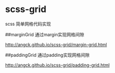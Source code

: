 # scss-grid
scss 简单网格代码实现

##marginGrid 通过margin实现网格间隙

http://angck.github.io/scss-grid/margin-grid.html

##paddingGrid 通过padding实现网格间隙

http://angck.github.io/scss-grid/padding-grid.html
